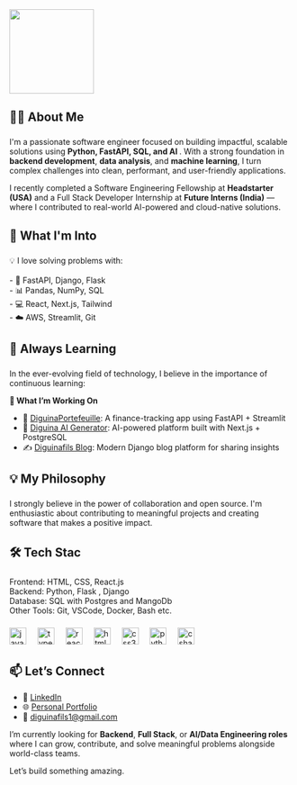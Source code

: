 
<img align="center" height="150"  src="https://i.pinimg.com/280x280_RS/6b/48/a5/6b48a57f94c57b4a27270288b3dd81b4.jpg" style="border-radius: 50" />


###



###

<h2 align="left">👩‍💻 About Me</h2>

###

<p align="left">
I'm a passionate software engineer focused on building impactful, scalable solutions using <b>Python, FastAPI, SQL, and AI </b>. With a strong foundation in <b>backend development</b>, <b>data analysis</b>, and <b>machine learning</b>, I turn complex challenges into clean, performant, and user-friendly applications.
  
I recently completed a Software Engineering Fellowship at **Headstarter (USA)** and a Full Stack Developer Internship at **Future Interns (India)** — where I contributed to real-world AI-powered and cloud-native solutions.
</p>

###

<h2 align="left">🚀 What I'm Into</h2>

###

<p align="left">
  💡 I love solving problems with:<br><br>
- 🔧 FastAPI, Django, Flask<br>
- 📊 Pandas, NumPy, SQL<br>
- 💻 React, Next.js, Tailwind<br>
- ☁️ AWS, Streamlit, Git<br>
  
</p>

###

<h2 align="left">🌱 Always Learning</h2>

###

<p align="left">In the ever-evolving field of technology, I believe in the importance of continuous learning:</p>

<p>
  <b>💼 What I’m Working On</b>

- 🔐 [DiguinaPortefeuille](https://github.com/DjibbeDiguina/-Expense-Tracker-Pro.git): A finance-tracking app using FastAPI + Streamlit
- 🤖 [Diguina AI Generator](https://github.com/DjibbeDiguina/Diguina-AI-Generator.git): AI-powered platform built with Next.js + PostgreSQL
- ✍️ [Diguinafils Blog](https://github.com/DjibbeDiguina/diguinafilsBlog): Modern Django blog platform for sharing insights
</p>

###

<h2 align="left">💡 My Philosophy</h2>

###

<p align="left">I strongly believe in the power of collaboration and open source. I'm enthusiastic about contributing to meaningful projects and creating software that makes a positive impact.</p>

###

<h2 align="left">🛠️ Tech Stac</h2>

###

<p align="left">Frontend: HTML, CSS, React.js<br>Backend: Python, Flask , Django<br>Database: SQL with Postgres and MangoDb<br>Other Tools: Git, VSCode, Docker, Bash etc.</p>

###

<div align="left">
  <img src="https://cdn.jsdelivr.net/gh/devicons/devicon/icons/javascript/javascript-original.svg" height="30" alt="javascript logo"  />
  <img width="12" />
  <img src="https://cdn.jsdelivr.net/gh/devicons/devicon/icons/typescript/typescript-original.svg" height="30" alt="typescript logo"  />
  <img width="12" />
  <img src="https://cdn.jsdelivr.net/gh/devicons/devicon/icons/react/react-original.svg" height="30" alt="react logo"  />
  <img width="12" />
  <img src="https://cdn.jsdelivr.net/gh/devicons/devicon/icons/html5/html5-original.svg" height="30" alt="html5 logo"  />
  <img width="12" />
  <img src="https://cdn.jsdelivr.net/gh/devicons/devicon/icons/css3/css3-original.svg" height="30" alt="css3 logo"  />
  <img width="12" />
  <img src="https://cdn.jsdelivr.net/gh/devicons/devicon/icons/python/python-original.svg" height="30" alt="python logo"  />
  <img width="12" />
  <img src="https://cdn.jsdelivr.net/gh/devicons/devicon/icons/csharp/csharp-original.svg" height="30" alt="csharp logo"  />
</div>

## 📫 Let’s Connect

- 🔗 [LinkedIn](https://www.linkedin.com/in/djibbediguina/)
- 🌐 [Personal Portfolio](https://diguina.tech/)
- 📩 diguinafils1@gmail.com

I’m currently looking for **Backend**, **Full Stack**, or **AI/Data Engineering roles** where I can grow, contribute, and solve meaningful problems alongside world-class teams.

Let’s build something amazing.

###



###
